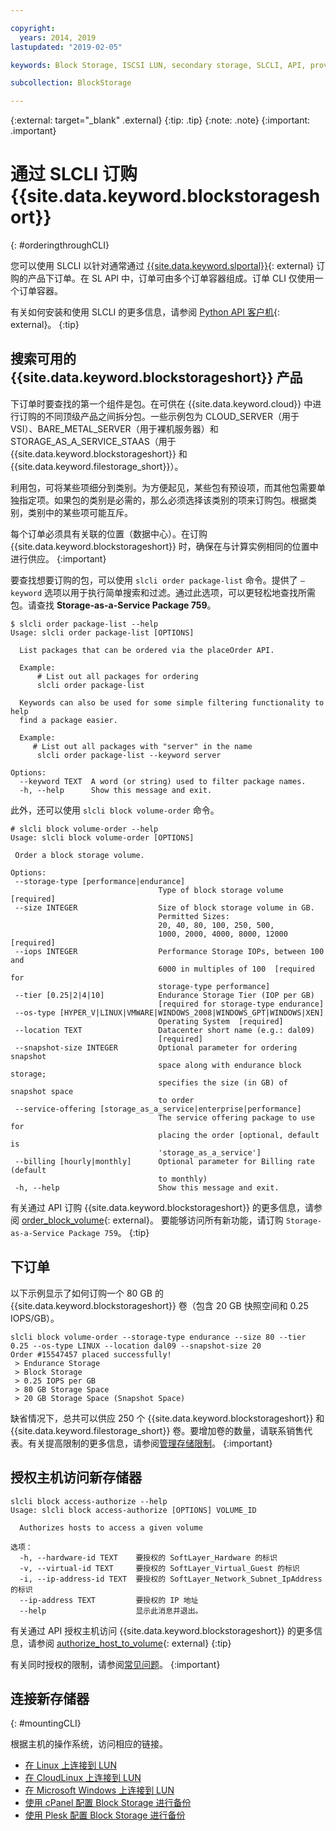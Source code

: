 ```yaml
---

copyright:
  years: 2014, 2019
lastupdated: "2019-02-05"

keywords: Block Storage, ISCSI LUN, secondary storage, SLCLI, API, provisioning

subcollection: BlockStorage

---
```

{:external: target="_blank" .external}
{:tip: .tip}
{:note: .note}
{:important: .important}

# 通过 SLCLI 订购 {{site.data.keyword.blockstorageshort}}
{: #orderingthroughCLI}

您可以使用 SLCLI 以针对通常通过 [{{site.data.keyword.slportal}}](https://control.softlayer.com/){: external} 订购的产品下订单。在 SL API 中，订单可由多个订单容器组成。订单 CLI 仅使用一个订单容器。

有关如何安装和使用 SLCLI 的更多信息，请参阅 [Python API 客户机](https://softlayer-python.readthedocs.io/en/latest/cli/){: external}。
{:tip}

## 搜索可用的 {{site.data.keyword.blockstorageshort}} 产品

下订单时要查找的第一个组件是包。在可供在 {{site.data.keyword.cloud}} 中进行订购的不同顶级产品之间拆分包。一些示例包为 CLOUD_SERVER（用于 VSI）、BARE_METAL_SERVER（用于裸机服务器）和 STORAGE_AS_A_SERVICE_STAAS（用于 {{site.data.keyword.blockstorageshort}} 和 {{site.data.keyword.filestorage_short}}）。

利用包，可将某些项细分到类别。为方便起见，某些包有预设项，而其他包需要单独指定项。如果包的类别是必需的，那么必须选择该类别的项来订购包。根据类别，类别中的某些项可能互斥。

每个订单必须具有关联的位置（数据中心）。在订购 {{site.data.keyword.blockstorageshort}} 时，确保在与计算实例相同的位置中进行供应。
{:important}

要查找想要订购的包，可以使用 `slcli order package-list` 命令。提供了 `–keyword` 选项以用于执行简单搜索和过滤。通过此选项，可以更轻松地查找所需包。请查找 **Storage-as-a-Service Package 759**。

```
$ slcli order package-list --help
Usage: slcli order package-list [OPTIONS]

  List packages that can be ordered via the placeOrder API.

  Example:
      # List out all packages for ordering
      slcli order package-list

  Keywords can also be used for some simple filtering functionality to help
  find a package easier.

  Example:
     # List out all packages with "server" in the name
      slcli order package-list --keyword server

Options:
  --keyword TEXT  A word (or string) used to filter package names.
  -h, --help      Show this message and exit.
```

此外，还可以使用 `slcli block volume-order` 命令。

```
# slcli block volume-order --help
Usage: slcli block volume-order [OPTIONS]

 Order a block storage volume.

Options:
 --storage-type [performance|endurance]
                                 Type of block storage volume  [required]
 --size INTEGER                  Size of block storage volume in GB.
                                 Permitted Sizes:
                                 20, 40, 80, 100, 250, 500,
                                 1000, 2000, 4000, 8000, 12000  [required]
 --iops INTEGER                  Performance Storage IOPs, between 100 and
                                 6000 in multiples of 100  [required for
                                 storage-type performance]
 --tier [0.25|2|4|10]            Endurance Storage Tier (IOP per GB)
                                 [required for storage-type endurance]
 --os-type [HYPER_V|LINUX|VMWARE|WINDOWS_2008|WINDOWS_GPT|WINDOWS|XEN]
                                 Operating System  [required]
 --location TEXT                 Datacenter short name (e.g.: dal09)
                                 [required]
 --snapshot-size INTEGER         Optional parameter for ordering snapshot
                                 space along with endurance block storage;
                                 specifies the size (in GB) of snapshot space
                                 to order
 --service-offering [storage_as_a_service|enterprise|performance]
                                 The service offering package to use for
                                 placing the order [optional, default is
                                 'storage_as_a_service']
 --billing [hourly|monthly]      Optional parameter for Billing rate (default
                                 to monthly)
 -h, --help                      Show this message and exit.
```

有关通过 API 订购 {{site.data.keyword.blockstorageshort}} 的更多信息，请参阅 [order_block_volume](https://softlayer-python.readthedocs.io/en/latest/api/managers/block/#SoftLayer.managers.block.BlockStorageManager.order_block_volume){: external}。
要能够访问所有新功能，请订购 `Storage-as-a-Service Package 759`。
{:tip}


## 下订单

以下示例显示了如何订购一个 80 GB 的 {{site.data.keyword.blockstorageshort}} 卷（包含 20 GB 快照空间和 0.25 IOPS/GB）。

```
slcli block volume-order --storage-type endurance --size 80 --tier 0.25 --os-type LINUX --location dal09 --snapshot-size 20
Order #15547457 placed successfully!
 > Endurance Storage
 > Block Storage
 > 0.25 IOPS per GB
 > 80 GB Storage Space
 > 20 GB Storage Space (Snapshot Space)
```

缺省情况下，总共可以供应 250 个 {{site.data.keyword.blockstorageshort}} 和 {{site.data.keyword.filestorage_short}} 卷。要增加卷的数量，请联系销售代表。有关提高限制的更多信息，请参阅[管理存储限制](/docs/infrastructure/BlockStorage?topic=BlockStorage-managingstoragelimits)。
{:important}

## 授权主机访问新存储器

```
slcli block access-authorize --help
Usage: slcli block access-authorize [OPTIONS] VOLUME_ID

  Authorizes hosts to access a given volume

选项：
  -h, --hardware-id TEXT    要授权的 SoftLayer_Hardware 的标识
  -v, --virtual-id TEXT     要授权的 SoftLayer_Virtual_Guest 的标识
  -i, --ip-address-id TEXT  要授权的 SoftLayer_Network_Subnet_IpAddress 的标识
  --ip-address TEXT         要授权的 IP 地址
  --help                    显示此消息并退出。
```

有关通过 API 授权主机访问 {{site.data.keyword.blockstorageshort}} 的更多信息，请参阅 [authorize_host_to_volume](https://softlayer-python.readthedocs.io/en/latest/api/managers/block/#SoftLayer.managers.block.BlockStorageManager.authorize_host_to_volume){: external}
{:tip}

有关同时授权的限制，请参阅[常见问题](/docs/infrastructure/BlockStorage?topic=block-storage-faqs)。
{:important}

## 连接新存储器
{: #mountingCLI}

根据主机的操作系统，访问相应的链接。
- [在 Linux 上连接到 LUN](/docs/infrastructure/BlockStorage?topic=BlockStorage-mountingLinux)
- [在 CloudLinux 上连接到 LUN](/docs/infrastructure/BlockStorage?topic=BlockStorage-mountingCloudLinux)
- [在 Microsoft Windows 上连接到 LUN](/docs/infrastructure/BlockStorage?topic=BlockStorage-mountingWindows)
- [使用 cPanel 配置 Block Storage 进行备份](/docs/infrastructure/BlockStorage?topic=BlockStorage-cPanelBackups)
- [使用 Plesk 配置 Block Storage 进行备份](/docs/infrastructure/BlockStorage?topic=BlockStorage-PleskBackups)
